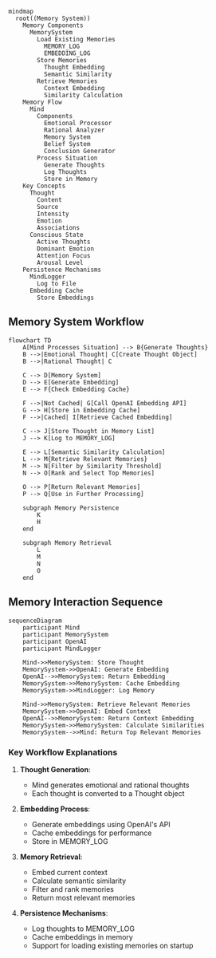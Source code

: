 ```mermaid
mindmap
  root((Memory System))
    Memory Components
      MemorySystem
        Load Existing Memories
          MEMORY_LOG
          EMBEDDING_LOG
        Store Memories
          Thought Embedding
          Semantic Similarity
        Retrieve Memories
          Context Embedding
          Similarity Calculation
    Memory Flow
      Mind
        Components
          Emotional Processor
          Rational Analyzer
          Memory System
          Belief System
          Conclusion Generator
        Process Situation
          Generate Thoughts
          Log Thoughts
          Store in Memory
    Key Concepts
      Thought
        Content
        Source
        Intensity
        Emotion
        Associations
      Conscious State
        Active Thoughts
        Dominant Emotion
        Attention Focus
        Arousal Level
    Persistence Mechanisms
      MindLogger
        Log to File
      Embedding Cache
        Store Embeddings
```
## Memory System Workflow

```mermaid
flowchart TD
    A[Mind Processes Situation] --> B{Generate Thoughts}
    B -->|Emotional Thought| C[Create Thought Object]
    B -->|Rational Thought| C
    
    C --> D[Memory System]
    D --> E[Generate Embedding]
    E --> F{Check Embedding Cache}
    
    F -->|Not Cached| G[Call OpenAI Embedding API]
    G --> H[Store in Embedding Cache]
    F -->|Cached| I[Retrieve Cached Embedding]
    
    C --> J[Store Thought in Memory List]
    J --> K[Log to MEMORY_LOG]
    
    E --> L[Semantic Similarity Calculation]
    L --> M{Retrieve Relevant Memories}
    M --> N[Filter by Similarity Threshold]
    N --> O[Rank and Select Top Memories]
    
    O --> P[Return Relevant Memories]
    P --> Q[Use in Further Processing]
    
    subgraph Memory Persistence
        K
        H
    end
    
    subgraph Memory Retrieval
        L
        M
        N
        O
    end
```

## Memory Interaction Sequence

```mermaid
sequenceDiagram
    participant Mind
    participant MemorySystem
    participant OpenAI
    participant MindLogger
    
    Mind->>MemorySystem: Store Thought
    MemorySystem->>OpenAI: Generate Embedding
    OpenAI-->>MemorySystem: Return Embedding
    MemorySystem->>MemorySystem: Cache Embedding
    MemorySystem->>MindLogger: Log Memory
    
    Mind->>MemorySystem: Retrieve Relevant Memories
    MemorySystem->>OpenAI: Embed Context
    OpenAI-->>MemorySystem: Return Context Embedding
    MemorySystem->>MemorySystem: Calculate Similarities
    MemorySystem-->>Mind: Return Top Relevant Memories
```

### Key Workflow Explanations

1. **Thought Generation**: 
   - Mind generates emotional and rational thoughts
   - Each thought is converted to a Thought object

2. **Embedding Process**:
   - Generate embeddings using OpenAI's API
   - Cache embeddings for performance
   - Store in MEMORY_LOG

3. **Memory Retrieval**:
   - Embed current context
   - Calculate semantic similarity
   - Filter and rank memories
   - Return most relevant memories

4. **Persistence Mechanisms**:
   - Log thoughts to MEMORY_LOG
   - Cache embeddings in memory
   - Support for loading existing memories on startup

